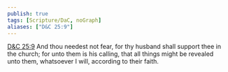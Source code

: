 ```yaml
---
publish: true
tags: [Scripture/DaC, noGraph]
aliases: ["D&C 25:9"]
---
```

[D&C 25:9](https://churchofjesuschrist.org/study/scriptures/dc-testament/dc/25?lang=eng&id=p9#p9) And thou needest not fear, for thy husband shall support thee in the church; for unto them is his calling, that all things might be revealed unto them, whatsoever I will, according to their faith.

